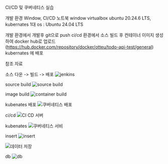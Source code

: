 
CI/CD 및 쿠버네티스 실습 

개발 환경 Window, CI/CD 노트북 window virtualbox ubuntu 20.24.6 LTS, kubernates 1대 os : Ubuntu 24.04 LTS

개발 환경에서 개발후 git으로 push
ci/cd 환경에서 소스 빌드 후 컨테이너 이미지 생성 하여 docker hub로 업로드 (https://hub.docker.com/repository/docker/otteu/todo-api-test/general)
kubernates 에 배포 


참조 자료

소스 다운 -> 빌드 -> 배포
![jenkins](https://github.com/user-attachments/assets/61fe8585-6d0d-4464-8997-e100f1374d14)

source build
![source build](https://github.com/user-attachments/assets/a854c35a-cb3f-4c1e-9f52-5f078cb92038)

image build
![container build](https://github.com/user-attachments/assets/4b0f86a9-c1ec-4362-a71e-09d845391c25)

kubenates 배포
![쿠버네티스 배포](https://github.com/user-attachments/assets/7498e880-533b-4b9d-8bab-aa0467fdfaf7)

ci/cd
![CI CD 서버](https://github.com/user-attachments/assets/29bef790-e4e4-4471-bf08-bb537d03dc19)

kubenates
![쿠버네티스 서비](https://github.com/user-attachments/assets/a473d462-6bb5-4f85-bfe9-ee8a4ea551bd)

insert
![insert](https://github.com/user-attachments/assets/2fd2596a-0094-465e-8fe8-34a25669e64c)

![데이터 저장](https://github.com/user-attachments/assets/718ae3b8-dd40-4b99-acb9-0ac92eb46d26)

db
![db](https://github.com/user-attachments/assets/a5d9e202-5e06-44a4-b60a-0d1c69446828)




